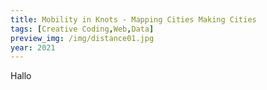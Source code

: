 ```yaml
---
title: Mobility in Knots - Mapping Cities Making Cities
tags: [Creative Coding,Web,Data]
preview_img: /img/distance01.jpg
year: 2021
---
```


Hallo